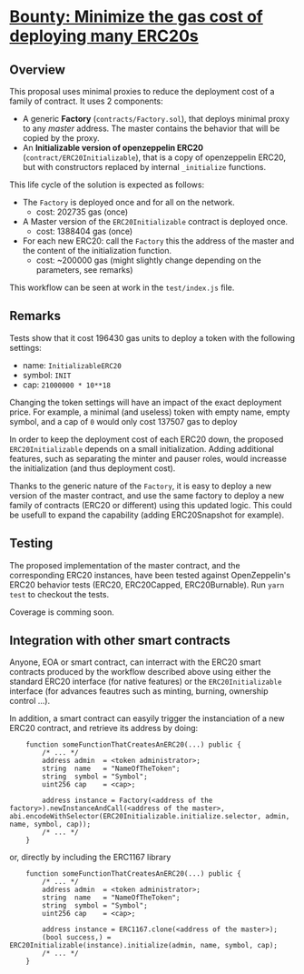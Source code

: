 [Bounty: Minimize the gas cost of deploying many ERC20s](https://gitcoin.co/issue/metalithio/niftex-gr8-hackathon/1/100024098)
===

Overview
---

This proposal uses minimal proxies to reduce the deployment cost of a family of contract. It uses 2 components:

- A generic **Factory** (`contracts/Factory.sol`), that deploys minimal proxy to any *master* address. The master contains the behavior that will be copied by the proxy.
- An **Initializable version of openzeppelin ERC20** (`contract/ERC20Initializable`), that is a copy of openzeppelin ERC20, but with constructors replaced by internal `_initialize` functions.

This life cycle of the solution is expected as follows:
- The `Factory` is deployed once and for all on the network.
	- cost: 202735 gas (once)
- A Master version of the `ERC20Initializable` contract is deployed once.
	- cost: 1388404 gas (once)
- For each new ERC20: call the `Factory` this the address of the master and the content of the initialization function.
	- cost: ~200000 gas (might slightly change depending on the parameters, see remarks)

This workflow can be seen at work in the `test/index.js` file.

Remarks
---

Tests show that it cost 196430 gas units to deploy a token with the following settings:

- name: `InitializableERC20`
- symbol: `INIT`
- cap: `21000000 * 10**18`

Changing the token settings will have an impact of the exact deployment price. For example, a minimal (and useless) token with empty name, empty symbol, and a cap of `0` would only cost 137507 gas to deploy


In order to keep the deployment cost of each ERC20 down, the proposed `ERC20Initializable` depends on a small initialization. Adding additional features, such as separating the minter and pauser roles, would increasse the initialization (and thus deployment cost).

Thanks to the generic nature of the `Factory`, it is easy to deploy a new version of the master contract, and use the same factory to deploy a new family of contracts (ERC20 or different) using this updated logic. This could be usefull to expand the capability (adding ERC20Snapshot for example).

Testing
---

The proposed implementation of the master contract, and the corresponding ERC20 instances, have been tested against OpenZeppelin's ERC20 behavior tests (ERC20, ERC20Capped, ERC20Burnable). Run `yarn test` to checkout the tests.

Coverage is comming soon.

Integration with other smart contracts
---

Anyone, EOA or smart contract, can interract with the ERC20 smart contracts produced by the workflow described above using either the standard ERC20 interface (for native features) or the `ERC20Initializable` interface (for advances feautres such as minting, burning, ownership control ...).

In addition, a smart contract can easyily trigger the instanciation of a new ERC20 contract, and retrieve its address by doing:

```
	function someFunctionThatCreatesAnERC20(...) public {
		/* ... */
		address admin  = <token administrator>;
		string  name   = "NameOfTheToken";
		string  symbol = "Symbol";
		uint256 cap    = <cap>;

		address instance = Factory(<address of the factory>).newInstanceAndCall(<address of the master>, abi.encodeWithSelector(ERC20Initializable.initialize.selector, admin, name, symbol, cap));
		/* ... */
	}
```

or, directly by including the ERC1167 library

```
	function someFunctionThatCreatesAnERC20(...) public {
		/* ... */
		address admin  = <token administrator>;
		string  name   = "NameOfTheToken";
		string  symbol = "Symbol";
		uint256 cap    = <cap>;

		address instance = ERC1167.clone(<address of the master>);
		(bool success,) = ERC20Initializable(instance).initialize(admin, name, symbol, cap);
		/* ... */
	}
```
